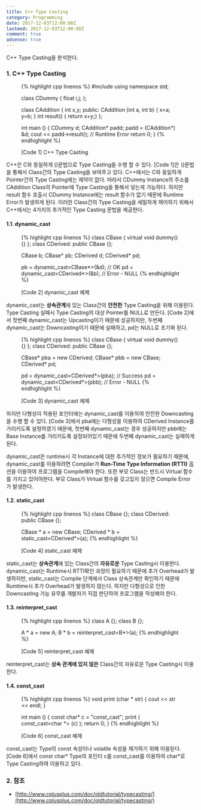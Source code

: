 ```yaml
---
title: C++ Type Casting
category: Programming
date: 2017-12-03T12:00:00Z
lastmod: 2017-12-03T12:00:00Z
comment: true
adsense: true
---
```


C++ Type Casting을 분석한다.

### 1. C++ Type Casting

<figure>
{% highlight cpp linenos %}
#include <iostream>
using namespace std;

class CDummy {
  float i,j;
};

class CAddition {
  int x,y;
public:
  CAddition (int a, int b) { x=a; y=b; }
	int result() { return x+y;}
};

int main () {
  CDummy d;
  CAddition* padd;
  padd = (CAddition*) &d;
  cout << padd->result(); // Runtime Error
  return 0;
}
{% endhighlight %}
<figcaption class="caption">[Code 1] C++ Type Casting</figcaption>
</figure>

C++은 C와 동일하게 ()문법으로 Type Casting을 수행 할 수 있다. [Code 1]은 ()문법을 통해서 Class간의 Type Casting을 보여주고 있다. C++에서는 C와 동일하게 Pointer간의 Type Casting에는 제약이 없다. 따라서 CDummy Instance의 주소를 CAddition Class의 Pointer에 Type Casting을 통해서 넣는게 가능하다. 하지만 result 함수 호출시 CDummy Instance에는 result 함수가 없기 때문에 Runtime Error가 발생하게 된다. 이러한 Class간의 Type Casting을 세밀하게 제어하기 위해서 C++에서는 4가지의 추가적인 Type Casting 문법을 제공한다.

#### 1.1. dynamic_cast

<figure>
{% highlight cpp linenos %}
class CBase { virtual void dummy() {} };
class CDerived: public CBase {};

CBase b; CBase* pb;
CDerived d; CDerived* pd;

pb = dynamic_cast<CBase*>(&d);      // OK
pd = dynamic_cast<CDerived*>(&b);   // Error - NULL
{% endhighlight %}
<figcaption class="caption">[Code 2] dynamic_cast 예제</figcaption>
</figure>

dynamic_cast는 **상속관계**에 있는 Class간의 **안전한** Type Casting을 위해 이용된다. Type Casting 실패시 Type Casting의 대상 Pointer를 NULL로 만든다. [Code 2]에서 첫번째 dynamic_cast는 Upcasting이기 때문에 성공하지만, 두번째 dynamic_cast는 Downcasting이기 때문에 실패하고, pd는 NULL로 초기화 된다.

<figure>
{% highlight cpp linenos %}
class CBase { virtual void dummy() {} };
class CDerived: public CBase {};

CBase* pba = new CDerived;
CBase* pbb = new CBase;
CDerived* pd;

pd = dynamic_cast<CDerived*>(pba); // Success
pd = dynamic_cast<CDerived*>(pbb); // Error - NULL
{% endhighlight %}
<figcaption class="caption">[Code 3] dynamic_cast 예제</figcaption>
</figure>

하지만 다형성이 적용된 포인터에는 dynamic_cast를 이용하여 안전한 Downcasting을 수행 할 수 있다. [Code 3]에서 pba에는 다형성을 이용하여 CDerived Instance를 가리키도록 설정하였기 때문에, 첫번째 dynamic_cast는 경우 성공하지만 pbb에는 Base Instance를 가리키도록 설정되어있기 때문에 두번째 dynamic_cast는 실패하게 된다.

dynamic_cast은 runtime시 각 Instance에 대한 추가적인 정보가 필요하기 때문에, dynamic_cast를 이용하려면 Compiler가 **Run-Time Type Information (RTTI)** 옵션을 이용하여 프로그램을 Compile해야 한다. 또한 부모 Class는 반드시 Virtual 함수를 가지고 있어야한다. 부모 Class가 Virtual 함수를 갖고있지 않으면 Compile Error가 발생한다.

#### 1.2. static_cast

<figure>
{% highlight cpp linenos %}
class CBase {};
class CDerived: public CBase {};

CBase * a = new CBase;
CDerived * b = static_cast<CDerived*>(a);
{% endhighlight %}
<figcaption class="caption">[Code 4] static_cast 예제</figcaption>
</figure>

static_cast는 **상속관계**에 있는 Class간의 **자유로운** Type Casting시 이용한다. dynamic_cast는 Runtime시 RTTI확인 과정이 필요하기 때문에 추가 Overhead가 발생하지만, static_cast는 Compile 단계에서 Class 상속관계만 확인하기 때문에 Rumtime시 추가 Overhead가 발생하지 않는다. 하지만 다형성으로 인한 Downcasting 가능 유무를 개발자가 직접 판단하여 프로그램을 작성해야 한다.

#### 1.3. reinterpret_cast

<figure>
{% highlight cpp linenos %}
class A {};
class B {};

A * a = new A;
B * b = reinterpret_cast<B*>(a);
{% endhighlight %}
<figcaption class="caption">[Code 5] reinterpret_cast 예제</figcaption>
</figure>

reinterpret_cast는 **상속 관계에 있지 않은** Class간의 자유로운 Type Casting시 이용한다.

#### 1.4. const_cast

<figure>
{% highlight cpp linenos %}
void print (char * str)
{
  cout << str << endl;
}

int main () {
  const char* c = "const_cast";
  print ( const_cast<char *> (c) );
  return 0;
}
{% endhighlight %}
<figcaption class="caption">[Code 6] const_cast 예제</figcaption>
</figure>

const_cast는 Type의 const 속성이나 volatile 속성을 제거하기 위해 이용된다. [Code 6]에서 const char* Type의 포인터 c를 const_cast를 이용하여 char*로 Type Casting하여 이용하고 있다.

### 2. 참조
* [http://www.cplusplus.com/doc/oldtutorial/typecasting/](http://www.cplusplus.com/doc/oldtutorial/typecasting/)
